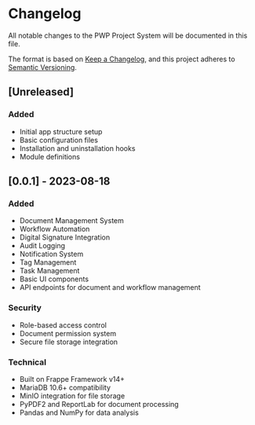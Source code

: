 # Changelog

All notable changes to the PWP Project System will be documented in this file.

The format is based on [Keep a Changelog](https://keepachangelog.com/en/1.0.0/),
and this project adheres to [Semantic Versioning](https://semver.org/spec/v2.0.0.html).

## [Unreleased]

### Added
- Initial app structure setup
- Basic configuration files
- Installation and uninstallation hooks
- Module definitions

## [0.0.1] - 2023-08-18

### Added
- Document Management System
- Workflow Automation
- Digital Signature Integration
- Audit Logging
- Notification System
- Tag Management
- Task Management
- Basic UI components
- API endpoints for document and workflow management

### Security
- Role-based access control
- Document permission system
- Secure file storage integration

### Technical
- Built on Frappe Framework v14+
- MariaDB 10.6+ compatibility
- MinIO integration for file storage
- PyPDF2 and ReportLab for document processing
- Pandas and NumPy for data analysis
